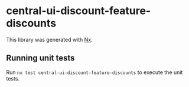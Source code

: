 # central-ui-discount-feature-discounts

This library was generated with [Nx](https://nx.dev).

## Running unit tests

Run `nx test central-ui-discount-feature-discounts` to execute the unit tests.
